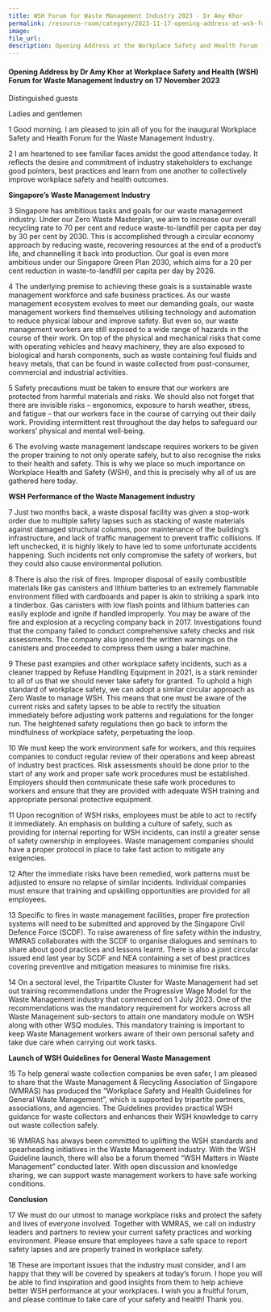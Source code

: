 ```yaml
---
title: WSH Forum for Waste Management Industry 2023 - Dr Amy Khor
permalink: /resource-room/category/2023-11-17-opening-address-at-wsh-forum-for-waste-management-industry-2023/
image:
file_url:
description: Opening Address at the Workplace Safety and Health Forum for Waste Management Industry on 17 November 2023 - Dr Amy Khor
---
```


#### Opening Address by Dr Amy Khor at Workplace Safety and Health (WSH) Forum for Waste Management Industry on 17 November 2023  

Distinguished guests  

Ladies and gentlemen  

1 Good morning. I am pleased to join all of you for the inaugural Workplace Safety and Health Forum for the Waste Management Industry.  

2 I am heartened to see familiar faces amidst the good attendance today. It reflects the desire and commitment of industry stakeholders to exchange good pointers, best practices and learn from one another to collectively improve workplace safety and health outcomes.  

**Singapore’s Waste Management Industry**  

3 Singapore has ambitious tasks and goals for our waste management industry. Under our Zero Waste Masterplan, we aim to increase our overall recycling rate to 70 per cent and reduce waste-to-landfill per capita per day by 30 per cent by 2030. This is accomplished through a circular economy approach by reducing waste, recovering resources at the end of a product’s life, and channelling it back into production. Our goal is even more ambitious under our Singapore Green Plan 2030, which aims for a 20 per cent reduction in waste-to-landfill per capita per day by 2026.  

4 The underlying premise to achieving these goals is a sustainable waste management workforce and safe business practices. As our waste management ecosystem evolves to meet our demanding goals, our waste management workers find themselves utilising technology and automation to reduce physical labour and improve safety. But even so, our waste management workers are still exposed to a wide range of hazards in the course of their work. On top of the physical and mechanical risks that come with operating vehicles and heavy machinery, they are also exposed to biological and harsh components, such as waste containing foul fluids and heavy metals, that can be found in waste collected from post-consumer, commercial and industrial activities.  

5 Safety precautions must be taken to ensure that our workers are protected from harmful materials and risks. We should also not forget that there are invisible risks – ergonomics, exposure to harsh weather, stress, and fatigue – that our workers face in the course of carrying out their daily work. Providing intermittent rest throughout the day helps to safeguard our workers’ physical and mental well-being.  

6 The evolving waste management landscape requires workers to be given the proper training to not only operate safely, but to also recognise the risks to their health and safety. This is why we place so much importance on Workplace Health and Safety (WSH), and this is precisely why all of us are gathered here today.  

**WSH Performance of the Waste Management industry**  

7 Just two months back, a waste disposal facility was given a stop-work order due to multiple safety lapses such as stacking of waste materials against damaged structural columns, poor maintenance of the building’s infrastructure, and lack of traffic management to prevent traffic collisions. If left unchecked, it is highly likely to have led to some unfortunate accidents happening. Such incidents not only compromise the safety of workers, but they could also cause environmental pollution.  

8 There is also the risk of fires. Improper disposal of easily combustible materials like gas canisters and lithium batteries to an extremely flammable environment filled with cardboards and paper is akin to striking a spark into a tinderbox. Gas canisters with low flash points and lithium batteries can easily explode and ignite if handled improperly. You may be aware of the fire and explosion at a recycling company back in 2017. Investigations found that the company failed to conduct comprehensive safety checks and risk assessments. The company also ignored the written warnings on the canisters and proceeded to compress them using a baler machine.  

9 These past examples and other workplace safety incidents, such as a cleaner trapped by Refuse Handling Equipment in 2021, is a stark reminder to all of us that we should never take safety for granted. To uphold a high standard of workplace safety, we can adopt a similar circular approach as Zero Waste to manage WSH. This means that one must be aware of the current risks and safety lapses to be able to rectify the situation immediately before adjusting work patterns and regulations for the longer run. The heightened safety regulations then go back to inform the mindfulness of workplace safety, perpetuating the loop.  

10 We must keep the work environment safe for workers, and this requires companies to conduct regular review of their operations and keep abreast of industry best practices. Risk assessments should be done prior to the start of any work and proper safe work procedures must be established. Employers should then communicate these safe work procedures to workers and ensure that they are provided with adequate WSH training and appropriate personal protective equipment.  

11 Upon recognition of WSH risks, employees must be able to act to rectify it immediately. An emphasis on building a culture of safety, such as providing for internal reporting for WSH incidents, can instil a greater sense of safety ownership in employees. Waste management companies should have a proper protocol in place to take fast action to mitigate any exigencies.  

12 After the immediate risks have been remedied, work patterns must be adjusted to ensure no relapse of similar incidents. Individual companies must ensure that training and upskilling opportunities are provided for all employees.  

13 Specific to fires in waste management facilities, proper fire protection systems will need to be submitted and approved by the Singapore Civil Defence Force (SCDF). To raise awareness of fire safety within the industry, WMRAS collaborates with the SCDF to organise dialogues and seminars to share about good practices and lessons learnt. There is also a joint circular issued end last year by SCDF and NEA containing a set of best practices covering preventive and mitigation measures to minimise fire risks.  

14 On a sectoral level, the Tripartite Cluster for Waste Management had set out training recommendations under the Progressive Wage Model for the Waste Management industry that commenced on 1 July 2023. One of the recommendations was the mandatory requirement for workers across all Waste Management sub-sectors to attain one mandatory module on WSH along with other WSQ modules. This mandatory training is important to keep Waste Management workers aware of their own personal safety and take due care when carrying out work tasks.  

**Launch of WSH Guidelines for General Waste Management**  

15 To help general waste collection companies be even safer, I am pleased to share that the Waste Management & Recycling Association of Singapore (WMRAS) has produced the “Workplace Safety and Health Guidelines for General Waste Management”, which is supported by tripartite partners, associations, and agencies. The Guidelines provides practical WSH guidance for waste collectors and enhances their WSH knowledge to carry out waste collection safely.  

16 WMRAS has always been committed to uplifting the WSH standards and spearheading initiatives in the Waste Management industry. With the WSH Guideline launch, there will also be a forum themed “WSH Matters in Waste Management” conducted later. With open discussion and knowledge sharing, we can support waste management workers to have safe working conditions.   

**Conclusion**  

17 We must do our utmost to manage workplace risks and protect the safety and lives of everyone involved. Together with WMRAS, we call on industry leaders and partners to review your current safety practices and working environment. Please ensure that employees have a safe space to report safety lapses and are properly trained in workplace safety.  

18 These are important issues that the industry must consider, and I am happy that they will be covered by speakers at today’s forum. I hope you will be able to find inspiration and good insights from them to help achieve better WSH performance at your workplaces. I wish you a fruitful forum, and please continue to take care of your safety and health! Thank you.  
